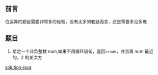 ## 前言

位运算的题目需要非常多的经验，没有太多的套路而言，还是需要多见多练

## 题目

1. 给定一个非负整数 num,如果不用循环语句，返回`>=num`，并且离 num 最近的，2 的某次方

[solution-java](src/test/java/com/pineapple/NearestNumberPowerSolutionTest.java)